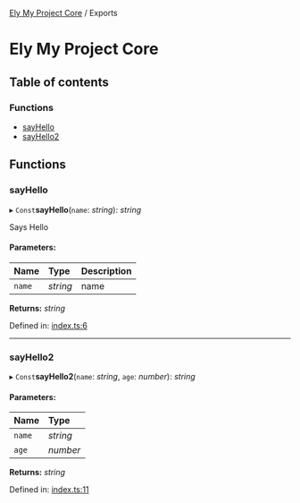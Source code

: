 [Ely My Project Core](README.md) / Exports

# Ely My Project Core

## Table of contents

### Functions

- [sayHello](modules.md#sayhello)
- [sayHello2](modules.md#sayhello2)

## Functions

### sayHello

▸ `Const`**sayHello**(`name`: *string*): *string*

Says Hello

#### Parameters:

Name | Type | Description |
:------ | :------ | :------ |
`name` | *string* | name    |

**Returns:** *string*

Defined in: [index.ts:6](https://github.com/elylucas/ely-my-project-/blob/fee58ab/packages/core/src/index.ts#L6)

___

### sayHello2

▸ `Const`**sayHello2**(`name`: *string*, `age`: *number*): *string*

#### Parameters:

Name | Type |
:------ | :------ |
`name` | *string* |
`age` | *number* |

**Returns:** *string*

Defined in: [index.ts:11](https://github.com/elylucas/ely-my-project-/blob/fee58ab/packages/core/src/index.ts#L11)
